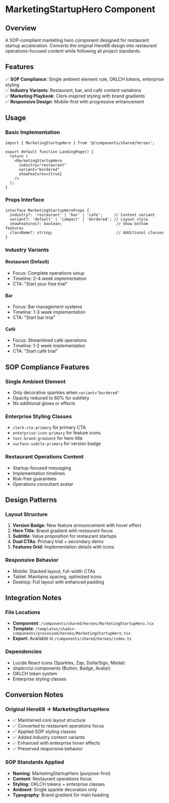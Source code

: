 # MarketingStartupHero Component

## Overview
A SOP-compliant marketing hero component designed for restaurant startup acceleration. Converts the original Hero68 design into restaurant operations-focused content while following all project standards.

## Features
✅ **SOP Compliance**: Single ambient element rule, OKLCH tokens, enterprise styling  
✅ **Industry Variants**: Restaurant, bar, and café content variations  
✅ **Marketing Playbook**: Clerk-inspired styling with brand gradients  
✅ **Responsive Design**: Mobile-first with progressive enhancement  

## Usage

### Basic Implementation
```tsx
import { MarketingStartupHero } from '@/components/shared/heroes';

export default function LandingPage() {
  return (
    <MarketingStartupHero 
      industry="restaurant"
      variant="bordered"
      showFeatures={true}
    />
  );
}
```

### Props Interface
```tsx
interface MarketingStartupHeroProps {
  industry?: 'restaurant' | 'bar' | 'cafe';     // Content variant
  variant?: 'default' | 'compact' | 'bordered'; // Layout style
  showFeatures?: boolean;                        // Show bottom features
  className?: string;                            // Additional classes
}
```

### Industry Variants

#### Restaurant (Default)
- Focus: Complete operations setup
- Timeline: 2-4 week implementation
- CTA: "Start your free trial"

#### Bar
- Focus: Bar management systems
- Timeline: 1-3 week implementation  
- CTA: "Start bar trial"

#### Café
- Focus: Streamlined café operations
- Timeline: 1-2 week implementation
- CTA: "Start café trial"

## SOP Compliance Features

### Single Ambient Element
- Only decorative sparkles when `variant="bordered"`
- Opacity reduced to 60% for subtlety
- No additional glows or effects

### Enterprise Styling Classes
- `clerk-cta-primary` for primary CTA
- `enterprise-icon-primary` for feature icons
- `text-brand-gradient` for hero title
- `surface-subtle-primary` for version badge

### Restaurant Operations Content
- Startup-focused messaging
- Implementation timelines
- Risk-free guarantees
- Operations consultant avatar

## Design Patterns

### Layout Structure
1. **Version Badge**: New feature announcement with hover effect
2. **Hero Title**: Brand gradient with restaurant focus
3. **Subtitle**: Value proposition for restaurant startups
4. **Dual CTAs**: Primary trial + secondary demo
5. **Features Grid**: Implementation details with icons

### Responsive Behavior
- Mobile: Stacked layout, full-width CTAs
- Tablet: Maintains spacing, optimized icons
- Desktop: Full layout with enhanced padding

## Integration Notes

### File Locations
- **Component**: `/components/shared/heroes/MarketingStartupHero.tsx`
- **Template**: `/templates/shadcn-components/processed/heroes/MarketingStartupHero.tsx`
- **Export**: Available in `/components/shared/heroes/index.ts`

### Dependencies
- Lucide React icons (Sparkles, Zap, DollarSign, Medal)
- shadcn/ui components (Button, Badge, Avatar)
- OKLCH token system
- Enterprise styling classes

## Conversion Notes

### Original Hero68 → MarketingStartupHero
- ✅ Maintained core layout structure
- ✅ Converted to restaurant operations focus
- ✅ Applied SOP styling classes
- ✅ Added industry content variants
- ✅ Enhanced with enterprise hover effects
- ✅ Preserved responsive behavior

### SOP Standards Applied
- **Naming**: MarketingStartupHero (purpose-first)
- **Content**: Restaurant operations focus
- **Styling**: OKLCH tokens + enterprise classes
- **Ambient**: Single sparkle decoration only
- **Typography**: Brand gradient for main heading

